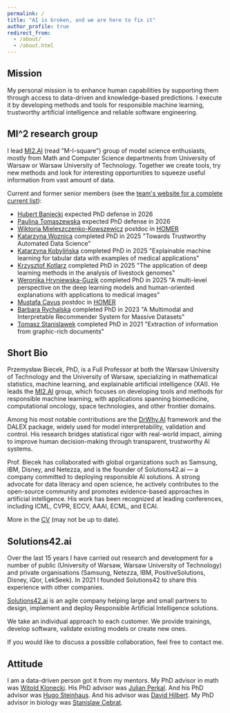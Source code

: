 ```yaml
---
permalink: /
title: "AI is broken, and we are here to fix it"
author_profile: true
redirect_from: 
  - /about/
  - /about.html
---
```



## Mission

My personal mission is to enhance human capabilities by supporting them through access to data-driven and knowledge-based predictions. I execute it by developing methods and tools for responsible machine learning, trustworthy artificial intelligence and reliable software engineering.


## MI^2 research group

I lead [MI2.AI](https://MI2.AI) (read "M-I-square") group of model science enthusiasts, mostly from Math and Computer Science departments from University of Warsaw or Warsaw University of Technology. Together we create tools, try new methods and look for interesting opportunities to squeeze useful information from vast amount of data.

Current and former senior members (see the [team's website for a complete current list](https://www.mi2.ai/the-team.html)): 

- [Hubert Baniecki](https://www.linkedin.com/in/hbaniecki/) expected PhD defense in 2026
- [Paulina Tomaszewska](https://www.linkedin.com/in/paulina-tomaszewska-nn/) expected PhD defense in 2026
- [Wiktoria Mieleszczenko-Kowszewicz](https://www.linkedin.com/in/wiktoriakowszewicz/) postdoc in [HOMER](https://www.mi2.ai/research-grants.html#homer-2020-2025)
- [Katarzyna Woznica](https://www.linkedin.com/in/woznicak/) completed PhD in 2025 "Towards Trustworthy Automated Data Science"
- [Katarzyna Kobylińska](https://www.linkedin.com/in/katarzyna-kobyli%C5%84ska-87a1b8a4/) completed PhD in 2025 "Explainable machine learning for tabular data with examples of medical applications"
- [Krzysztof Kotlarz](https://www.linkedin.com/in/krzysztof-kotlarz-5a24bb236/) completed PhD in 2025 "The application of deep learning methods in the analysis of livestock genomes"
- [Weronika Hryniewska-Guzik](https://www.linkedin.com/in/hryniewska/) completed PhD in 2025 "A multi-level perspective on the deep learning models and human-oriented explanations with applications to medical images"
- [Mustafa Cavus](https://www.linkedin.com/in/mustafacavusphd/) postdoc in [HOMER](https://www.mi2.ai/research-grants.html#homer-2020-2025)
- [Barbara Rychalska](https://www.linkedin.com/in/barbara-rychalska/) completed PhD in 2023 "A Multimodal and Interpretable Recommender System for Massive Datasets"
- [Tomasz Stanislawek](https://www.linkedin.com/in/tomasz-stanis%C5%82awek-91092729/) completed PhD in 2021 "Extraction of information from graphic-rich documents"



## Short Bio

Przemysław Biecek, PhD, is a Full Professor at both the Warsaw University of Technology and the University of Warsaw, specializing in mathematical statistics, machine learning, and explainable artificial intelligence (XAI). He leads the [MI2.AI](https://MI2.AI) group, which focuses on developing tools and methods for responsible machine learning, with applications spanning biomedicine, computational oncology, space technologies, and other frontier domains.

Among his most notable contributions are the [DrWhy.AI](https://drwhy.ai) framework and the DALEX package, widely used for model interpretability, validation and control. His research bridges statistical rigor with real-world impact, aiming to improve human decision-making through transparent, trustworthy AI systems.

Prof. Biecek has collaborated with global organizations such as Samsung, IBM, Disney, and Netezza, and is the founder of Solutions42.ai — a company committed to deploying responsible AI solutions. A strong advocate for data literacy and open science, he actively contributes to the open-source community and promotes evidence-based approaches in artificial intelligence. His work has been recognized at leading conferences, including ICML, CVPR, ECCV, AAAI, ECML, and ECAI.

More in the [CV](http://biecek.pl/CV/) (may not be up to date).


## Solutions42.ai

Over the last 15 years I have carried out research and development for a number of public (University of Warsaw, Warsaw University of Technology) and private organisations (Samsung, Netezza, IBM, PositiveSolutions, Disney, iQor, LekSeek). In 2021 I founded Solutions42 to share this experience with other companies.

[Solutions42.ai](https://www.solutions42.ai/) is an agile company helping large and small partners to design, implement and deploy Responsible Artificial Intelligence solutions.

We take an individual approach to each customer. We provide trainings, develop software, validate existing models or create new ones.

If you would like to discuss a possible collaboration, feel free to contact me.


## Attitude

I am a data-driven person got it from my mentors. My PhD advisor in math was [Witold Klonecki](http://www.ibspan.waw.pl/komisja.statystyki/wspomnienia/Klonecki.pdf). His PhD advisor was [Julian Perkal](https://pl.wikipedia.org/wiki/Julian_Perkal). And his PhD advisor was [Hugo Steinhaus](https://pl.wikipedia.org/wiki/Hugo_Steinhaus). And his advisor was [David Hilbert](https://en.wikipedia.org/wiki/David_Hilbert). My PhD advisor in biology was [Stanislaw Cebrat](https://pl.wikipedia.org/wiki/Stanis%C5%82aw_Cebrat).

